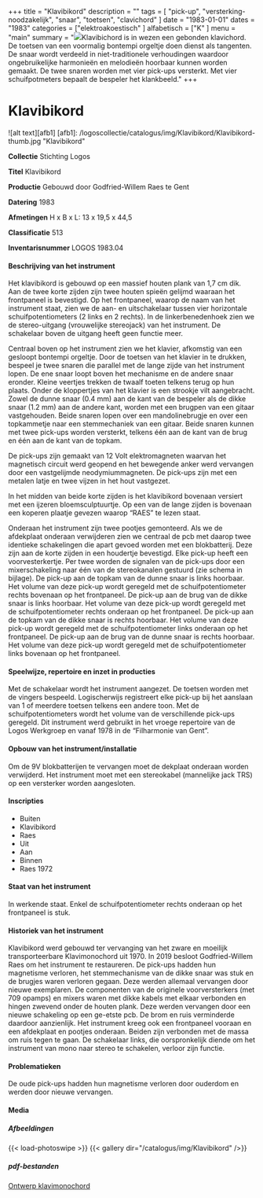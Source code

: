 ﻿+++
title = "Klavibikord"
description = ""
tags = [ 
"pick-up",
"versterking-noodzakelijk",
"snaar",
"toetsen", "clavichord"
]
date = "1983-01-01"
dates = "1983"
categories = ["elektroakoestisch"
]
alfabetisch = ["K"
]
menu = "main"
summary = "<a href='/logoscollectie/catalogus/1983/klavibikord'><img src='/logoscollectie/catalogus/img/Klavibikord/Klavibikord-thumb.jpg'></a>Klavibichord is in wezen een gebonden klavichord. De toetsen van een voormalig bontempi orgeltje doen dienst als tangenten. De snaar wordt verdeeld in niet-traditionele verhoudingen waardoor ongebruikelijke harmonieën en melodieën hoorbaar kunnen worden gemaakt. De twee snaren worden met vier pick-ups versterkt. Met vier schuifpotmeters bepaalt de bespeler het klankbeeld."
+++

# Klavibikord

![alt text][afb1]
[afb1]: /logoscollectie/catalogus/img/Klavibikord/Klavibikord-thumb.jpg "Klavibikord"

**Collectie** 
Stichting Logos

**Titel**
Klavibikord

**Productie**
Gebouwd door Godfried-Willem Raes te Gent

**Datering**
1983

**Afmetingen**
H x B x L: 13 x 19,5 x 44,5

**Classificatie**
513

**Inventarisnummer**
LOGOS 1983.04

#### Beschrijving van het instrument
Het klavibikord is gebouwd op een massief houten plank van 1,7 cm dik. Aan de twee korte zijden zijn twee houten spieën gelijmd waaraan het frontpaneel is bevestigd. Op het frontpaneel, waarop de naam van het instrument staat, zien we de aan- en uitschakelaar tussen vier horizontale schuifpotentiometers (2 links en 2 rechts). In de linkerbenedenhoek zien we de stereo-uitgang (vrouwelijke stereojack) van het instrument. De schakelaar boven de uitgang heeft geen functie meer.

Centraal boven op het instrument zien we het klavier, afkomstig van een gesloopt bontempi orgeltje. Door de toetsen van het klavier in te drukken, bespeel je twee snaren die parallel met de lange zijde van het instrument lopen. De ene snaar loopt boven het mechanisme en de andere snaar eronder. Kleine veertjes trekken de twaalf toeten telkens terug op hun plaats. Onder de kloppertjes van het klavier is een strookje vilt aangebracht. Zowel de dunne snaar (0.4 mm) aan de kant van de bespeler als de dikke snaar (1.2 mm) aan de andere kant, worden met een brugpen van een gitaar vastgehouden. Beide snaren lopen over een mandolinebrugje en over een topkammetje naar een stemmechaniek van een gitaar. Beide snaren kunnen met twee pick-ups worden versterkt, telkens één aan de kant van de brug en één aan de kant van de topkam.

De pick-ups zijn gemaakt van 12 Volt elektromagneten waarvan het magnetisch circuit werd geopend en het bewegende anker werd vervangen door een vastgelijmde neodymiummagneten. De pick-ups zijn met een metalen latje en twee vijzen in het hout vastgezet.

In het midden van beide korte zijden is het klavibikord bovenaan versiert met een ijzeren bloemsculptuurtje. Op een van de lange zijden is bovenaan een koperen plaatje gevezen waarop “RAES” te lezen staat.

Onderaan het instrument zijn twee pootjes gemonteerd. Als we de afdekplaat onderaan verwijderen zien we centraal de pcb met daarop twee identieke schakelingen die apart gevoed worden met een blokbatterij. Deze zijn aan de korte zijden in een houdertje bevestigd. Elke pick-up heeft een voorvesterkertje. Per twee worden de signalen van de pick-ups door een mixerschakeling naar één van de stereokanalen gestuurd (zie schema in bijlage). De pick-up aan de topkam van de dunne snaar is links hoorbaar. Het volume van deze pick-up wordt geregeld met de schuifpotentiometer rechts bovenaan op het frontpaneel. De pick-up aan de brug van de dikke snaar is links hoorbaar. Het volume van deze pick-up wordt geregeld met de schuifpotentiometer rechts onderaan op het frontpaneel. De pick-up aan de topkam van de dikke snaar is rechts hoorbaar. Het volume van deze pick-up wordt geregeld met de schuifpotentiometer links onderaan op het frontpaneel. De pick-up aan de brug van de dunne snaar is rechts hoorbaar. Het volume van deze pick-up wordt geregeld met de schuifpotentiometer links bovenaan op het frontpaneel.

#### Speelwijze, repertoire en inzet in producties
Met de schakelaar wordt het instrument aangezet. De toetsen worden met de vingers bespeeld. Logischerwijs registreert elke pick-up bij het aanslaan van 1 of meerdere toetsen telkens een andere toon. Met de schuifpotentiometers wordt het volume van de verschillende pick-ups geregeld. Dit instrument werd gebruikt in het vroege repertoire van de Logos Werkgroep en vanaf 1978 in de “Filharmonie van Gent”.

#### Opbouw van het instrument/installatie
Om de 9V blokbatterijen te vervangen moet de dekplaat onderaan worden verwijderd. Het instrument moet met een stereokabel (mannelijke jack TRS) op een versterker worden aangesloten.

#### Inscripties
- Buiten
- Klavibikord
- Raes 
- Uit
- Aan
- Binnen
- Raes 1972

#### Staat van het instrument
In werkende staat. Enkel de schuifpotentiometer rechts onderaan op het frontpaneel is stuk.

#### Historiek van het instrument
Klavibikord werd gebouwd ter vervanging van het zware en moeilijk transporteerbare Klavimonochord uit 1970. 
In 2019 besloot Godfried-Willem Raes om het instrument te restaureren. De pick-ups hadden hun magnetisme verloren, het stemmechanisme van de dikke snaar was stuk en de brugjes waren verloren gegaan. Deze werden allemaal vervangen door nieuwe exemplaren. De componenten van de originele voorversterkers (met 709 opamps) en mixers waren met dikke kabels met elkaar verbonden en hingen zwevend onder de houten plank. Deze werden vervangen door een nieuwe schakeling op een ge-etste pcb. De brom en ruis verminderde daardoor aanzienlijk. Het instrument kreeg ook een frontpaneel vooraan en een afdekplaat en pootjes onderaan. Beiden zijn verbonden met de massa om ruis tegen te gaan. De schakelaar links, die oorspronkelijk diende om het instrument van mono naar stereo te schakelen, verloor zijn functie.  

#### Problematieken
De oude pick-ups hadden hun magnetisme verloren door ouderdom en werden door nieuwe vervangen.

#### Media
##### Afbeeldingen
{{< load-photoswipe >}}
{{< gallery dir="/catalogus/img/Klavibikord" />}}

##### pdf-bestanden
[Ontwerp klavimonochord](/logoscollectie/catalogus/pdf/Klavibikord/Ontwerp_klavimonochord.pdf)
